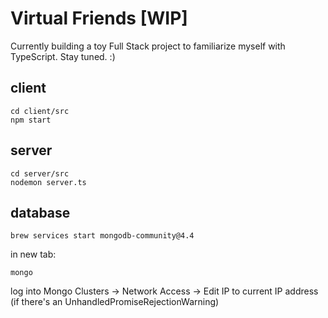 
# Virtual Friends [WIP]

Currently building a toy Full Stack project to familiarize myself with TypeScript. Stay tuned. :) 

## client

```
cd client/src 
npm start 
```

## server

```
cd server/src
nodemon server.ts
```

## database 

```  
brew services start mongodb-community@4.4
```
in new tab: 

``` 
mongo
```

log into Mongo 
Clusters -> Network Access -> Edit IP to current IP address 
(if there's an UnhandledPromiseRejectionWarning)
